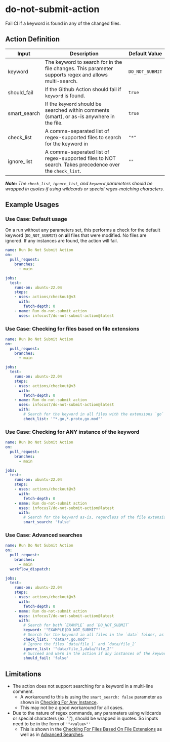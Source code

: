 # do-not-submit-action
Fail CI if a keyword is found in any of the changed files.

## Action Definition

| Input        | Description                                                                                            | Default Value   |
|--------------|--------------------------------------------------------------------------------------------------------|-----------------|
| keyword      | The keyword to search for in the file changes. This parameter supports regex and allows multi-search.  | `DO_NOT_SUBMIT` |
| should_fail  | If the Github Action should fail if `keyword` is found.                                                | `true`          |
| smart_search | If the `keyword` should be searched within comments (smart), or as-is anywhere in the file.            | `true`          |
| check_list   | A comma-separated list of regex-supported files to search for the keyword in                           | `"*"`           |
| ignore_list  | A comma-seperated list of regex-supported files to NOT search. Takes precedence over the `check_list`. | `""`            |

_**Note:** The `check_list`, `ignore_list`, and `keyword` parameters should be wrapped in quotes if using wildcards or special regex-matching characters._

## Example Usages

### Use Case: Default usage
On a run without any parameters set, this performs a check for the default keyword (`DO_NOT_SUBMIT`) on **all** files that were modified. 
No files are ignored.
If any instances are found, the action will fail.
```yaml
name: Run Do Not Submit Action
on:
  pull_request:
    branches:
      - main

jobs:
  test:
    runs-on: ubuntu-22.04
    steps:
    - uses: actions/checkout@v3
      with:
        fetch-depth: 0
    - name: Run do-not-submit action
      uses: infocus7/do-not-submit-action@latest
```

### Use Case: Checking for files based on file extensions
```yaml
name: Run Do Not Submit Action
on:
  pull_request:
    branches:
      - main

jobs:
  test:
    runs-on: ubuntu-22.04
    steps:
    - uses: actions/checkout@v3
      with:
        fetch-depth: 0
    - name: Run do-not-submit action
      uses: infocus7/do-not-submit-action@latest
      with:
        # Search for the keyword in all files with the extensions `go` and `proto`, as well as `go.mod` files.
        check_list: '"*.go,*.proto,go.mod"'
```

### Use Case: Checking for ANY instance of the keyword
```yaml
name: Run Do Not Submit Action
on:
  pull_request:
    branches:
      - main

jobs:
  test:
    runs-on: ubuntu-22.04
    steps:
    - uses: actions/checkout@v3
      with:
        fetch-depth: 0
    - name: Run do-not-submit action
      uses: infocus7/do-not-submit-action@latest
      with:
        # Search for the keyword as-is, regardless of the file extension.
        smart_search: 'false'
```

### Use Case: Advanced searches
```yaml
name: Run Do Not Submit Action
on:
  pull_request:
    branches:
      - main
  workflow_dispatch:

jobs:
  test:
    runs-on: ubuntu-22.04
    steps:
    - uses: actions/checkout@v3
      with:
        fetch-depth: 0
    - name: Run do-not-submit action
      uses: infocus7/do-not-submit-action@latest
      with:
        # Search for both `EXAMPLE` and `DO_NOT_SUBMIT`
        keyword: '"EXAMPLE|DO_NOT_SUBMIT"'
        # Search for the keyword in all files in the `data` folder, as well as `go.mod` files
        check_list: '"data/*,go.mod"'
        # Ignore the files `data/file_1` and `data/file_2`
        ignore_list: '"data/file_1,data/file_2"'
        # Succeed and warn in the action if any instances of the keyword are found
        should_fail: 'false'
```

## Limitations
- The action does not support searching for a keyword in a multi-line comment.
  - A workaround to this is using the `smart_search: false` parameter as shown in [Checking For Any Instance](#use-case-checking-for-any-instance-of-the-keyword).
  - This may not be a good workaround for all cases.
- Due to the nature of regex commands, any parameters using wildcards or special characters (ex. '|'), should be wrapped in quotes. So inputs need to be in the form of `'"<value>"'`
  - This is shown in the [Checking For Files Based On File Extensions](#use-case-checking-for-files-based-on-file-extensions) as well as in [Advanced Searches](#use-case-advanced-searches).
